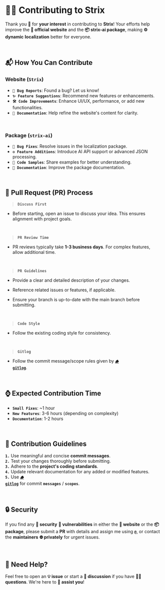 # 🌃✨ Contributing to Strix

Thank you **💓** for **your interest** in contributing to **Strix**! Your efforts help improve the **🔦 official website** and the **📦 strix-ai package**, making **⚙️ dynamic** **localization** better for everyone.

<br>

## 📬 How You Can Contribute

### Website (`Strix`)

- **`🐞 Bug Reports`**: Found a bug? Let us know!
- **`✨ Feature Suggestions`**: Recommend new features or enhancements.
- **`🛠️ Code Improvements`**: Enhance UI/UX, performance, or add new functionalities.
- **`📖 Documentation`**: Help refine the website's content for clarity.

<br>

### Package (`strix-ai`)

- **`🔧 Bug Fixes`**: Resolve issues in the localization package.
- **`⚙️ Feature Additions`**: Introduce AI API support or advanced JSON processing.
- **`📄 Code Samples`**: Share examples for better understanding.
- **`📖 Documentation`**: Improve the package documentation.

<br>

## 🔄 Pull Request (PR) Process

> **`Discuss First`**

- Before starting, open an issue to discuss your idea. This ensures alignment with project goals.

   <br>

> **`PR Review Time`**

- PR reviews typically take **1-3 business days**. For complex features, allow additional time.

   <br>

> **`PR Guidelines`**

- Provide a clear and detailed description of your changes.
- Reference related issues or features, if applicable.
- Ensure your branch is up-to-date with the main branch before submitting.

   <br>

> **`Code Style`**

- Follow the existing coding style for consistency.

   <br>

> **`Gitlog`**

- Follow the commit message/scope rules given by <b><a href="https://github.com/divyanshudhruv/gitlog"><code>🪵 gitlog</code></a></b>.
<br>

## ⌚ Expected Contribution Time

- **`Small Fixes`**: ~1 hour
- **`New Features`**: 3-6 hours (depending on complexity)
- **`Documentation`**: 1-2 hours

<br>

## 📝 Contribution Guidelines

**`1.`** Use meaningful and concise **commit messages**.  
**`2.`** Test your changes thoroughly before submitting.  
**`3.`** Adhere to the **project's coding standards**.  
**`4.`** Update relevant documentation for any added or modified features.  
**`5.`** Use <b><a href="https://github.com/divyanshudhruv/gitlog"><code>🪵 gitlog</code></a></b> for commit **`messages`** / **`scopes`**.

<br>

## 🔒 Security

If you find any **🔐 security** **🐛 vulnerabilities** in either the **🔦 website** or the **📦 package**, please submit a **PR** with details and assign me using **`@`**, or contact the **maintainers** **⛔ privately** for urgent issues.

<br>

## 💬 Need Help?

Feel free to open an **💡 issue** or start a **🥏 discussion** if you have **🙋‍♂️ questions**. We're here to **🚨 assist you**!
